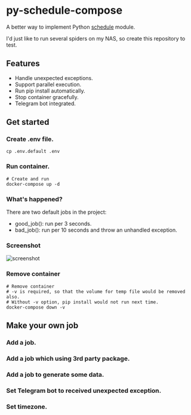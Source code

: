 # py-schedule-compose

A better way to implement Python [schedule](https://schedule.readthedocs.io/en/stable/) module.

I'd just like to run several spiders on my NAS, so create this repository to test.

## Features

* Handle unexpected exceptions.
* Support parallel execution.
* Run pip install automatically.
* Stop container gracefully.
* Telegram bot integrated.

## Get started

### Create .env file.

```
cp .env.default .env
```

### Run container.

```
# Create and run
docker-compose up -d
```

### What's happened?

There are two default jobs in the project:

* good_job(): run per 3 seconds.
* bad_job(): run per 10 seconds and throw an unhandled exception.

### Screenshot

![screenshot](https://imgur.com/effu4di)

### Remove container
```
# Remove container
# -v is required, so that the volume for temp file would be removed also.
# Without -v option, pip install would not run next time. 
docker-compose down -v
```

## Make your own job

### Add a job.

### Add a job which using 3rd party package.

### Add a job to generate some data.

### Set Telegram bot to received unexpected exception.

### Set timezone.
